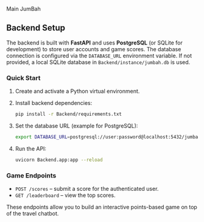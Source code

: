 Main JumBah

## Backend Setup

The backend is built with **FastAPI** and uses **PostgreSQL** (or SQLite for development) to
store user accounts and game scores. The database connection is configured via the
`DATABASE_URL` environment variable. If not provided, a local SQLite database in
`Backend/instance/jumbah.db` is used.

### Quick Start

1. Create and activate a Python virtual environment.
2. Install backend dependencies:

   ```bash
   pip install -r Backend/requirements.txt
   ```

3. Set the database URL (example for PostgreSQL):

   ```bash
   export DATABASE_URL=postgresql://user:password@localhost:5432/jumbah
   ```

4. Run the API:

   ```bash
   uvicorn Backend.app:app --reload
   ```

### Game Endpoints

- `POST /scores` – submit a score for the authenticated user.
- `GET /leaderboard` – view the top scores.

These endpoints allow you to build an interactive points-based game on top of the
travel chatbot.
